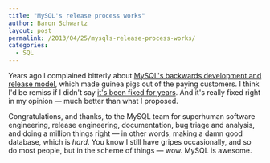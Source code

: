 ```yaml
---
title: "MySQL's release process works"
author: Baron Schwartz
layout: post
permalink: /2013/04/25/mysqls-release-process-works/
categories:
  - SQL
---
```

Years ago I complained bitterly about [MySQL's backwards development and release model][1], which made guinea pigs out of the paying customers. I think I'd be remiss if I didn't say [it's been fixed for years][2]. And it's really fixed right in my opinion &#8212; much better than what I proposed.

Congratulations, and thanks, to the MySQL team for superhuman software engineering, release engineering, documentation, bug triage and analysis, and doing a million things right &#8212; in other words, making a damn good database, which is *hard*. You know I still have gripes occasionally, and so do most people, but in the scheme of things &#8212; wow. MySQL is awesome.

 [1]: http://www.xaprb.com/blog/2007/08/12/what-would-make-me-buy-mysql-enterprise/ "What would make me buy MySQL Enterprise?"
 [2]: http://insidemysql.com/the-milestone-release-model-revisited/
